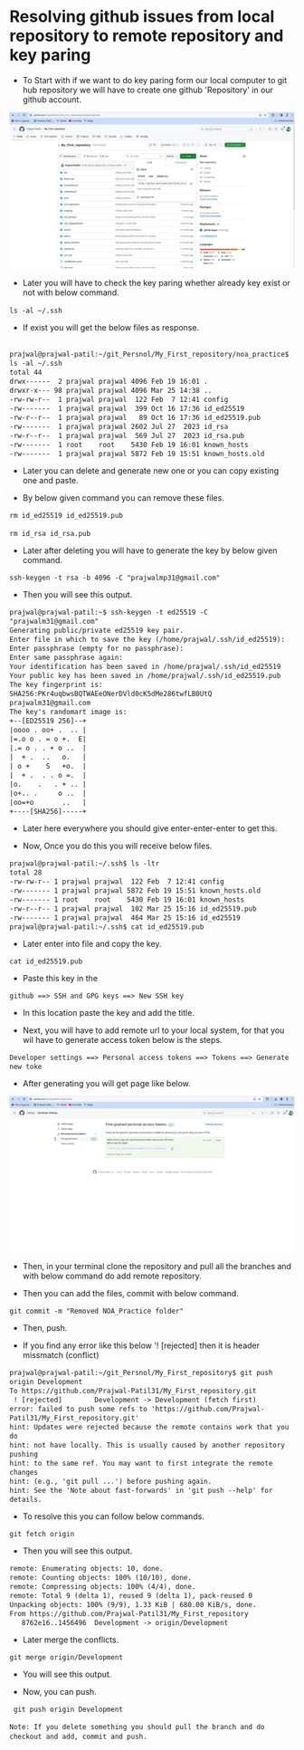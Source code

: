 # Resolving github issues from local repository to remote repository and key paring 

* To Start with if we want to do key paring form our local computer to git hub repository we will have to create one github 'Repository' in our github account.


![Alt text](Readme_Images/github1.jpg "github repository image")


* Later you will have to check the key paring whether already key exist or not with below command. 

``ls -al ~/.ssh
``
* If exist you will get the below files as response.


```

prajwal@prajwal-patil:~/git_Persnol/My_First_repository/noa_practice$ ls -al ~/.ssh
total 44
drwx------  2 prajwal prajwal 4096 Feb 19 16:01 .
drwxr-x--- 98 prajwal prajwal 4096 Mar 25 14:38 ..
-rw-rw-r--  1 prajwal prajwal  122 Feb  7 12:41 config
-rw-------  1 prajwal prajwal  399 Oct 16 17:36 id_ed25519
-rw-r--r--  1 prajwal prajwal   89 Oct 16 17:36 id_ed25519.pub
-rw-------  1 prajwal prajwal 2602 Jul 27  2023 id_rsa
-rw-r--r--  1 prajwal prajwal  569 Jul 27  2023 id_rsa.pub
-rw-------  1 root    root    5430 Feb 19 16:01 known_hosts
-rw-------  1 prajwal prajwal 5872 Feb 19 15:51 known_hosts.old

```
* Later you can delete and generate new one or you can copy existing one and paste. 

* By below given command you can remove these files.

```
rm id_ed25519 id_ed25519.pub

rm id_rsa id_rsa.pub

```

* Later after deleting you will have to generate the key by below given command.

```
ssh-keygen -t rsa -b 4096 -C "prajwalmp31@gmail.com"

```
* Then you will see this output.

```
prajwal@prajwal-patil:~$ ssh-keygen -t ed25519 -C "prajwalm31@gmail.com"
Generating public/private ed25519 key pair.
Enter file in which to save the key (/home/prajwal/.ssh/id_ed25519): 
Enter passphrase (empty for no passphrase): 
Enter same passphrase again: 
Your identification has been saved in /home/prajwal/.ssh/id_ed25519
Your public key has been saved in /home/prajwal/.ssh/id_ed25519.pub
The key fingerprint is:
SHA256:PKr4uqbwsBQTWAEeONerDVld0cK5dMe286twfLB0UtQ prajwalm31@gmail.com
The key's randomart image is:
+--[ED25519 256]--+
|oooo . oo+ .  .. |
|=.o o . = o +.  E|
|.= o . . + o ..  |
|  + .  ..   o.   |
| o +    S   +o.  |
|  + .  . . o =.  |
|o.    .   . + .. |
|o+.. .     o ..  |
|oo=+o       ..   |
+----[SHA256]-----+

```

* Later here everywhere you should give enter-enter-enter to get this.

* Now, Once you do this you will receive below files.

```
prajwal@prajwal-patil:~/.ssh$ ls -ltr
total 28
-rw-rw-r-- 1 prajwal prajwal  122 Feb  7 12:41 config
-rw------- 1 prajwal prajwal 5872 Feb 19 15:51 known_hosts.old
-rw------- 1 root    root    5430 Feb 19 16:01 known_hosts
-rw-r--r-- 1 prajwal prajwal  102 Mar 25 15:16 id_ed25519.pub
-rw------- 1 prajwal prajwal  464 Mar 25 15:16 id_ed25519
prajwal@prajwal-patil:~/.ssh$ cat id_ed25519.pub 

```

* Later enter into file and copy the key.

```
cat id_ed25519.pub
```
* Paste this key in the 

```
github ==> SSH and GPG keys ==> New SSH key 
```
* In this location paste the key and add the title.

* Next, you will have to add remote url to your local system, for that you wil have to generate access token below is the steps. 

```
Developer settings ==> Personal access tokens ==> Tokens ==> Generate new toke 
```
* After generating you will get page like below.


![Alt text](Readme_Images/github2.png "github repository image")

* Then, in your terminal clone the repository and pull all the branches and with below command do add remote repository.

* Then you can add the files, commit with below command.

```
git commit -m "Removed NOA_Practice folder"
```

* Then, push.

* If you find any error like this below '! [rejected] then it is header missmatch (conflict)

```
prajwal@prajwal-patil:~/git_Persnol/My_First_repository$ git push origin Development 
To https://github.com/Prajwal-Patil31/My_First_repository.git
 ! [rejected]        Development -> Development (fetch first)
error: failed to push some refs to 'https://github.com/Prajwal-Patil31/My_First_repository.git'
hint: Updates were rejected because the remote contains work that you do
hint: not have locally. This is usually caused by another repository pushing
hint: to the same ref. You may want to first integrate the remote changes
hint: (e.g., 'git pull ...') before pushing again.
hint: See the 'Note about fast-forwards' in 'git push --help' for details.

```

* To resolve this you can follow below commands.

```
git fetch origin
```
* Then you will see this output.

```
remote: Enumerating objects: 10, done.
remote: Counting objects: 100% (10/10), done.
remote: Compressing objects: 100% (4/4), done.
remote: Total 9 (delta 1), reused 9 (delta 1), pack-reused 0
Unpacking objects: 100% (9/9), 1.33 KiB | 680.00 KiB/s, done.
From https://github.com/Prajwal-Patil31/My_First_repository
   8762e16..1456496  Development -> origin/Development
```

* Later merge the conflicts.

```
git merge origin/Development
```
* You will see this output.

* Now, you can push.

```
 git push origin Development
```

``
Note: If you delete something you should pull the branch and do checkout and add, commit and push.
``